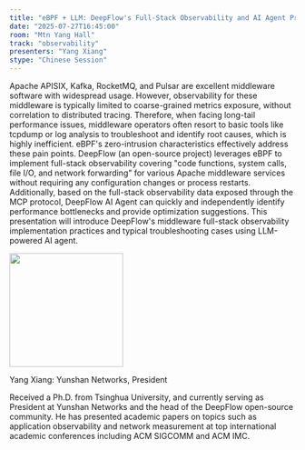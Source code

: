```yaml
---
title: "eBPF + LLM: DeepFlow's Full-Stack Observability and AI Agent Practice Cases"
date: "2025-07-27T16:45:00"
room: "Mtn Yang Hall"
track: "observability"
presenters: "Yang Xiang"
stype: "Chinese Session"
---
```


Apache APISIX, Kafka, RocketMQ, and Pulsar are excellent middleware software with widespread usage. However, observability for these middleware is typically limited to coarse-grained metrics exposure, without correlation to distributed tracing. Therefore, when facing long-tail performance issues, middleware operators often resort to basic tools like tcpdump or log analysis to troubleshoot and identify root causes, which is highly inefficient. eBPF's zero-intrusion characteristics effectively address these pain points. DeepFlow (an open-source project) leverages eBPF to implement full-stack observability covering "code functions, system calls, file I/O, and network forwarding" for various Apache middleware services without requiring any configuration changes or process restarts. Additionally, based on the full-stack observability data exposed through the MCP protocol, DeepFlow AI Agent can quickly and independently identify performance bottlenecks and provide optimization suggestions. This presentation will introduce DeepFlow's middleware full-stack observability implementation practices and typical troubleshooting cases using LLM-powered AI agent.

<img src="https://sessionize.com/image/b9fe-400o400o1-7eiz9d5NPVegnn7SkHVGzm.jpg" width="200" /><br/>

Yang Xiang: Yunshan Networks, President

Received a Ph.D. from Tsinghua University, and currently serving as President at Yunshan Networks and the head of the DeepFlow open-source community. He has presented academic papers on topics such as application observability and network measurement at top international academic conferences including ACM SIGCOMM and ACM IMC.